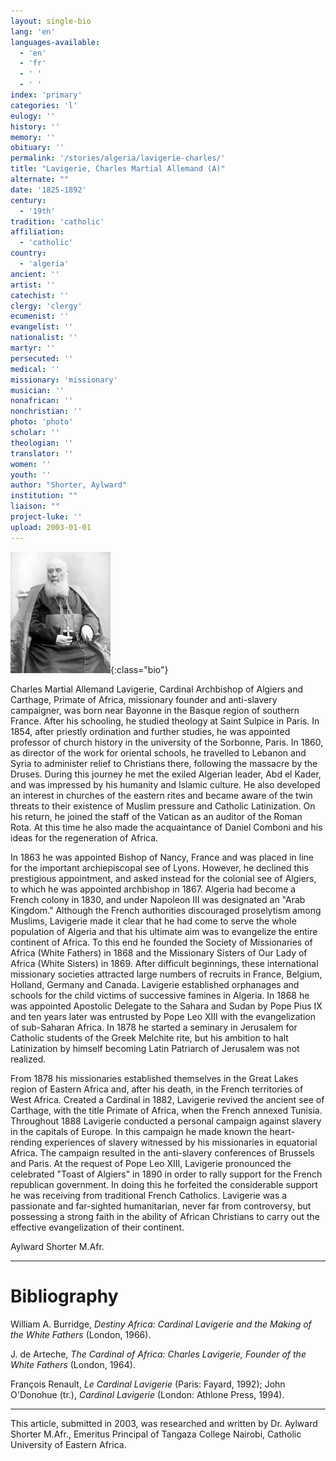 ```yaml
---
layout: single-bio
lang: 'en'
languages-available:
  - 'en'
  - 'fr'
  - ' '
  - ' '
index: 'primary'
categories: 'l'
eulogy: ''
history: ''
memory: ''
obituary: ''
permalink: '/stories/algeria/lavigerie-charles/'
title: "Lavigerie, Charles Martial Allemand (A)"
alternate: ""
date: '1825-1892'
century:
  - '19th'
tradition: 'catholic'
affiliation:
  - 'catholic'
country:
  - 'algeria'
ancient: ''
artist: ''
catechist: ''
clergy: 'clergy'
ecumenist: ''
evangelist: ''
nationalist: ''
martyr: ''
persecuted: ''
medical: ''
missionary: 'missionary'
musician: ''
nonafrican: ''
nonchristian: ''
photo: 'photo'
scholar: ''
theologian: ''
translator: ''
women: ''
youth: ''
author: "Shorter, Aylward"
institution: ""
liaison: ""
project-luke: ''
upload: 2003-01-01
---
```


![Charles Lavigerie](/images/bio-pics/algeria/lavigerie-charles/Charles_Lavigerie-small.jpg){:class="bio"}

Charles Martial Allemand Lavigerie, Cardinal Archbishop of Algiers and Carthage, Primate of Africa, missionary founder and anti-slavery campaigner, was born near Bayonne in the Basque region of southern France. After his schooling, he studied theology at Saint Sulpice in Paris. In 1854, after priestly ordination and further studies, he was appointed professor of  church history in the university of the Sorbonne, Paris. In 1860, as director of the work for oriental schools, he travelled to Lebanon and Syria to administer relief  to Christians there, following the massacre by the Druses. During this journey he met the exiled Algerian leader, Abd el Kader, and was impressed by his humanity and Islamic culture. He also developed an interest in churches of the eastern rites and became aware of the twin threats to their existence of Muslim pressure and Catholic Latinization. On his return, he joined the staff of the Vatican as an auditor of the Roman Rota. At this time he also made the acquaintance of Daniel Comboni and his ideas for the regeneration of Africa.

In 1863 he was appointed Bishop of Nancy, France and was placed in line for the important archiepiscopal see of Lyons. However, he declined this prestigious appointment, and asked instead for the colonial see of Algiers, to which he was appointed archbishop in 1867. Algeria had become a French colony in 1830, and under Napoleon III was designated an "Arab Kingdom." Although the French authorities discouraged proselytism among Muslims, Lavigerie made it clear that he had come to serve the whole population of Algeria and that his ultimate aim was to evangelize the entire continent of Africa. To this end he founded the Society of Missionaries of Africa (White Fathers) in 1868 and the Missionary Sisters of Our Lady of Africa (White Sisters) in 1869. After difficult beginnings, these international missionary societies attracted large numbers of recruits in France, Belgium, Holland, Germany and Canada. Lavigerie established orphanages and schools for the child victims of successive famines in Algeria. In 1868 he was appointed Apostolic Delegate to the Sahara and Sudan by Pope Pius IX and ten years later was entrusted by Pope Leo XIII with the evangelization of sub-Saharan Africa. In 1878 he started a seminary in Jerusalem for Catholic students of the Greek Melchite rite, but his ambition to halt Latinization by himself  becoming Latin Patriarch of Jerusalem was not realized.

From 1878 his missionaries established themselves in the Great Lakes region of Eastern Africa and, after his death, in the French territories of West Africa. Created a Cardinal in 1882, Lavigerie revived the ancient see of Carthage, with the title Primate of Africa, when the French annexed Tunisia. Throughout 1888 Lavigerie conducted a personal campaign against slavery in the capitals of Europe. In this campaign he made known the heart-rending experiences of slavery witnessed by his missionaries in equatorial Africa. The campaign resulted in the anti-slavery conferences of Brussels and Paris. At the request of Pope Leo XIII, Lavigerie pronounced the celebrated  "Toast of Algiers" in 1890 in order to rally support for the French republican  government. In doing this he forfeited the considerable support he was receiving from traditional French Catholics. Lavigerie was a passionate and far-sighted humanitarian, never far from controversy, but possessing a strong faith in the ability of African Christians to carry out the effective evangelization of their continent.

Aylward Shorter M.Afr.

---

# Bibliography

William A. Burridge, *Destiny Africa: Cardinal Lavigerie and the Making of the White Fathers* (London, 1966).

J. de Arteche,  *The Cardinal of Africa: Charles Lavigerie, Founder of the White Fathers* (London, 1964).

Fran&ccedil;ois Renault,  *Le Cardinal Lavigerie* (Paris: Fayard, 1992); John O'Donohue (tr.), *Cardinal Lavigerie* (London: Athlone Press, 1994).

---

This article, submitted in 2003, was researched and written by Dr. Aylward Shorter M.Afr., Emeritus Principal of Tangaza College Nairobi, Catholic University of Eastern Africa.
